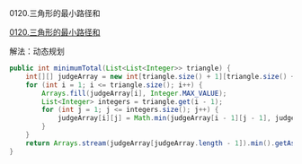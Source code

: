 0120.三角形的最小路径和

[0120.三角形的最小路径和](https://leetcode-cn.com/problems/triangle/)

解法：动态规划



```java
public int minimumTotal(List<List<Integer>> triangle) {
    int[][] judgeArray = new int[triangle.size() + 1][triangle.size() + 1];
    for (int i = 1; i <= triangle.size(); i++) {
        Arrays.fill(judgeArray[i], Integer.MAX_VALUE);
        List<Integer> integers = triangle.get(i - 1);
        for (int j = 1; j <= integers.size(); j++) {
            judgeArray[i][j] = Math.min(judgeArray[i - 1][j - 1], judgeArray[i - 1][j]) + integers.get(j - 1);
        }
    }
    return Arrays.stream(judgeArray[judgeArray.length - 1]).min().getAsInt();
}
```



